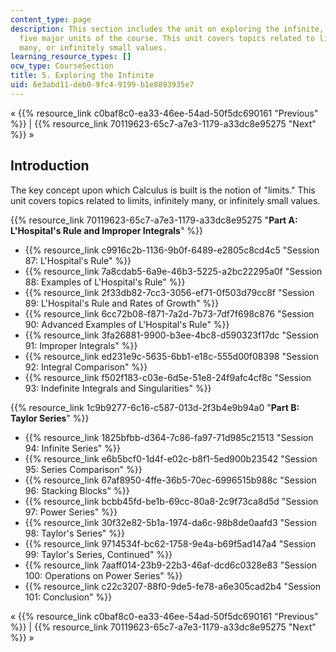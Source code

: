 ```yaml
---
content_type: page
description: This section includes the unit on exploring the infinite, one of the
  five major units of the course. This unit covers topics related to limits, infinitely
  many, or infinitely small values.
learning_resource_types: []
ocw_type: CourseSection
title: 5. Exploring the Infinite
uid: 6e3abd11-deb0-9fc4-9199-b1e8893935e7
---
```


« {{% resource_link c0baf8c0-ea33-46ee-54ad-50f5dc690161 "Previous" %}} | {{% resource_link 70119623-65c7-a7e3-1179-a33dc8e95275 "Next" %}} »

Introduction
------------

The key concept upon which Calculus is built is the notion of "limits." This unit covers topics related to limits, infinitely many, or infinitely small values.

{{% resource_link 70119623-65c7-a7e3-1179-a33dc8e95275 "**Part A: L'Hospital's Rule and Improper Integrals**" %}}

*   {{% resource_link c9916c2b-1136-9b0f-6489-e2805c8cd4c5 "Session 87: L'Hospital's Rule" %}}
*   {{% resource_link 7a8cdab5-6a9e-46b3-5225-a2bc22295a0f "Session 88: Examples of L'Hospital's Rule" %}}
*   {{% resource_link 2f33db82-7cc3-3056-ef71-0f503d79cc8f "Session 89: L'Hospital's Rule and Rates of Growth" %}}
*   {{% resource_link 6cc72b08-f871-7a2d-7b73-7df7f698c876 "Session 90: Advanced Examples of L'Hospital's Rule" %}}
*   {{% resource_link 3fa26881-9900-b3ee-4bc8-d590323f17dc "Session 91: Improper Integrals" %}}
*   {{% resource_link ed231e9c-5635-6bb1-e18c-555d00f08398 "Session 92: Integral Comparison" %}}
*   {{% resource_link f502f183-c03e-6d5e-51e8-24f9afc4cf8c "Session 93: Indefinite Integrals and Singularities" %}}

{{% resource_link 1c9b9277-6c16-c587-013d-2f3b4e9b94a0 "**Part B: Taylor Series**" %}}

*   {{% resource_link 1825bfbb-d364-7c86-fa97-71d985c21513 "Session 94: Infinite Series" %}}
*   {{% resource_link e6b5bcf0-1d4f-e02c-b8f1-5ed900b23542 "Session 95: Series Comparison" %}}
*   {{% resource_link 67af8950-4ffe-36b5-70ec-6996515b988c "Session 96: Stacking Blocks" %}}
*   {{% resource_link bcbb45fd-be1b-69cc-80a8-2c9f73ca8d5d "Session 97: Power Series" %}}
*   {{% resource_link 30f32e82-5b1a-1974-da6c-98b8de0aafd3 "Session 98: Taylor's Series" %}}
*   {{% resource_link 9714534f-bc62-1758-9e4a-b69f5ad147a4 "Session 99: Taylor's Series, Continued" %}}
*   {{% resource_link 7aaff014-23b9-22b3-46af-dcd6c0328e83 "Session 100: Operations on Power Series" %}}
*   {{% resource_link c22c3207-88f0-9de5-fe78-a6e305cad2b4 "Session 101: Conclusion" %}}

« {{% resource_link c0baf8c0-ea33-46ee-54ad-50f5dc690161 "Previous" %}} | {{% resource_link 70119623-65c7-a7e3-1179-a33dc8e95275 "Next" %}} »